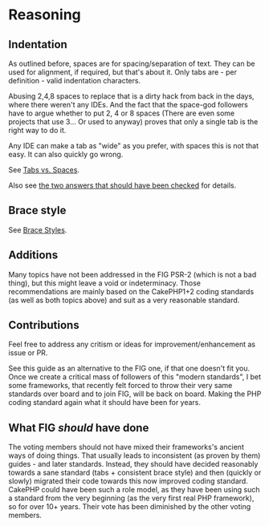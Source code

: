 # Reasoning

## Indentation
As outlined before, spaces are for spacing/separation of text. They can be used
for alignment, if required, but that's about it.
Only tabs are - per definition - valid indentation characters.

Abusing 2,4,8 spaces to replace that is a dirty hack from back in the days,
where there weren't any IDEs.
And the fact that the space-god followers have to argue whether to put 2, 4 or 8
spaces (There are even some projects that use 3... Or used to anyway) proves that
only a single tab is the right way to do it.

Any IDE can make a tab as "wide" as you prefer, with spaces this is not that easy.
It can also quickly go wrong.

See [Tabs vs. Spaces](Reasoning-Tabs-vs-Spaces.md).

Also see [the two answers that should have been checked](http://programmers.stackexchange.com/questions/57/tabs-versus-spaces-what-is-the-proper-indentation-character-for-everything-in-e) for details.

## Brace style
See [Brace Styles](Reasoning-Brace-Styles.md).
## Additions
Many topics have not been addressed in the FIG PSR-2 (which is not a bad thing), but this might leave a void
or indeterminacy. Those recommendations are mainly based on the CakePHP1+2 coding standards (as well as both topics above)
and suit as a very reasonable standard.

## Contributions
Feel free to address any critism or ideas for improvement/enhancement as issue or PR.

See this guide as an alternative to the FIG one, if that one doesn't fit you.
Once we create a critical mass of followers of this "modern standards", I bet some frameworks, that
recently felt forced to throw their very same standards over board and to join FIG, will be back on board.
Making the PHP coding standard again what it should have been for years.


## What FIG *should* have done
The voting members should not have mixed their frameworks's ancient ways of doing things.
That usually leads to inconsistent (as proven by them) guides - and later standards.
Instead, they should have decided reasonably towards a sane standard (tabs + consistent brace style) and
then (quickly or slowly) migrated their code towards this now improved coding standard.
CakePHP could have been such a role model, as they have been using such a standard from the very beginning
(as the very first real PHP framework), so for over 10+ years.
Their vote has been diminished by the other voting members.
